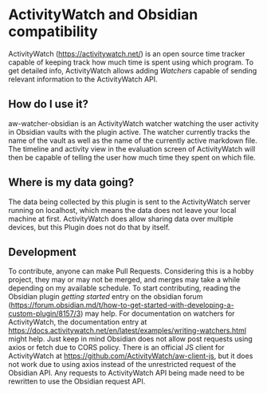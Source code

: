 # ActivityWatch and Obsidian compatibility
ActivityWatch (https://activitywatch.net/) is an open source time tracker capable of keeping track how much time is spent using which program. To get detailed info, ActivityWatch allows adding *Watchers* capable of sending relevant information to the ActivityWatch API.

## How do I use it?
aw-watcher-obsidian is an ActivityWatch watcher watching the user activity in Obsidian vaults with the plugin active. The watcher currently tracks the name of the vault as well as the name of the currently active markdown file. The timeline and activity view in the evaluation screen of ActivityWatch will then be capable of telling the user how much time they spent on which file.

## Where is my data going?
The data being collected by this plugin is sent to the ActivityWatch server running on localhost, which means the data does not leave your local machine at first. ActivityWatch does allow sharing data over multiple devices, but this Plugin does not do that by itself.

## Development
To contribute, anyone can make Pull Requests. Considering this is a hobby project, they may or may not be merged, and merges may take a while depending on my available schedule.
To start contributing, reading the Obsidian plugin *getting started* entry on the obsidian forum (https://forum.obsidian.md/t/how-to-get-started-with-developing-a-custom-plugin/8157/3) may help.
For documentation on watchers for ActivityWatch, the documentation entry at https://docs.activitywatch.net/en/latest/examples/writing-watchers.html might help. Just keep in mind Obsidian does not allow post requests using axios or fetch due to CORS policy. There is an official JS client for ActivityWatch at https://github.com/ActivityWatch/aw-client-js, but it does not work due to using axios instead of the unrestricted request of the Obsidian API. Any requests to ActivityWatch API being made need to be rewritten to use the Obsidian request API.
